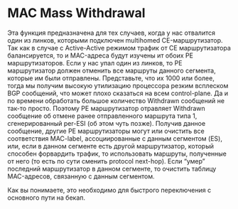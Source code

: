 # MAC Mass Withdrawal

Эта функция предназначена для тех случаев, когда у нас отвалится один из линков, которыми подключен multihomed CE-маршрутизатор. Так как в случае с Active-Active режимом трафик от CE маршрутизатора балансируется, то и MAC-адреса будут изучены ит обоих PE маршрутизаторов. Если у нас упал один из линков, то PE маршрутизатор должен отменить все маршруты данного сегмента, которые им были отправлены. Представьте, что их 1000 или более, тогда мы получим высокую утилизацию процессора резким всплеском BGP сообщений, что может плохо сказаться на всем control-plane. Да и по времени обработать большое количество Withdrawn сообщений не так-то просто. Поэтому PE маршрутизатор отравляет Withdrawn сообщение об отмене ранее отправленного маршрута типа 1, сгенерированный per-ESI \(об этом чуть позже\). Получив данное сообщение, другие PE маршрутизаторы могут или очистить все соответствия MAC-label, ассоциированные с данным сегментом \(ES\), или, если в данном сегменте есть другой маршрутизатор, который способен форвардить трафик, то использовать маршруты, полученные от него \(то есть по сути сменить protocol next-hop\). Если “умер” последний маршрутизатор в данном сегменте, то очистить таблицу MAC-адресов, связанную с данным сегментом.

Как вы понимаете, это необходимо для быстрого переключения с основного пути на бекап.

